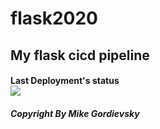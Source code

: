 # flask2020
<h2>My flask cicd pipeline</h2>

<h4>Last Deployment's status <br/>
  <img src="https://github.com/michael-pov-it/flask2020/workflows/CI-CD-Flask_pipeline-to-Beanstalk/badge.svg?branch=master">
 </h4>
 
 <h5>Copyright By Mike Gordievsky</h5>



